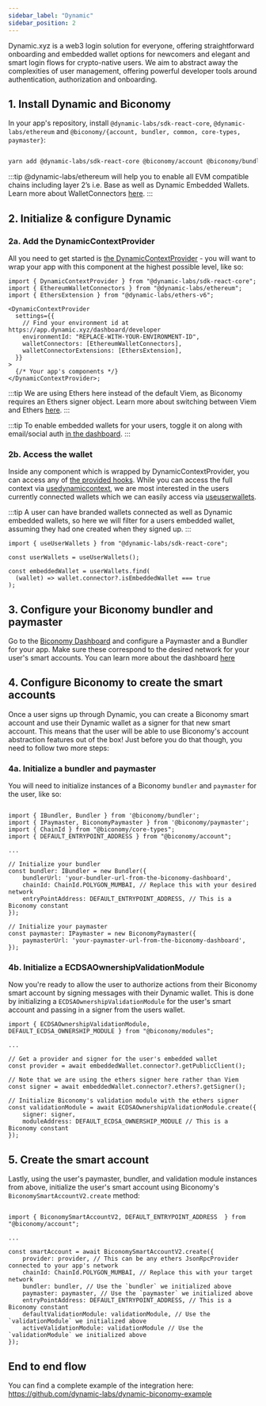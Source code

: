 ```yaml
---
sidebar_label: "Dynamic"
sidebar_position: 2
---
```


Dynamic.xyz is a web3 login solution for everyone, offering straightforward onboarding and embedded wallet options for newcomers and elegant and smart login flows for crypto-native users. We aim to abstract away the complexities of user management, offering powerful developer tools around authentication, authorization and onboarding.

## 1. Install Dynamic and Biconomy

In your app's repository, install `@dynamic-labs/sdk-react-core`, `@dynamic-labs/ethereum` and `@biconomy/{account, bundler, common, core-types, paymaster}`:

```bash

yarn add @dynamic-labs/sdk-react-core @biconomy/account @biconomy/bundler @biconomy/common @biconomy/core-types @biconomy/paymaster

```

:::tip
@dynamic-labs/ethereum will help you to enable all EVM compatible chains including layer 2’s i.e. Base as well as Dynamic Embedded Wallets. Learn more about WalletConnectors [here](https://docs.dynamic.xyz/react-sdk/components/dynamiccontextprovider#walletconnectors).
:::

## 2. Initialize & configure Dynamic

### 2a. Add the DynamicContextProvider

All you need to get started is [the DynamicContextProvider](https://docs.dynamic.xyz/react-sdk/components/dynamiccontextprovider) - you will want to wrap your app with this component at the highest possible level, like so:

```tsx
import { DynamicContextProvider } from "@dynamic-labs/sdk-react-core";
import { EthereumWalletConnectors } from "@dynamic-labs/ethereum";
import { EthersExtension } from "@dynamic-labs/ethers-v6";

<DynamicContextProvider
  settings={{
    // Find your environment id at https://app.dynamic.xyz/dashboard/developer
    environmentId: "REPLACE-WITH-YOUR-ENVIRONMENT-ID",
    walletConnectors: [EthereumWalletConnectors],
    walletConnectorExtensions: [EthersExtension],
  }}
>
  {/* Your app's components */}
</DynamicContextProvider>;
```

:::tip
We are using Ethers here instead of the default Viem, as Biconomy requires an Ethers signer object. Learn more about switching between Viem and Ethers [here](https://docs.dynamic.xyz/react-sdk/viem-ethers).
:::

:::tip
To enable embedded wallets for your users, toggle it on along with email/social auth [in the dashboard](https://app.dynamic.xyz/dashboard/configurations#emailsocialsignin).
:::

### 2b. Access the wallet

Inside any component which is wrapped by DynamicContextProvider, you can access any of [the provided hooks](https://docs.dynamic.xyz/react-sdk/hooks/hooks-introduction). While you can access the full context via [usedynamiccontext](https://docs.dynamic.xyz/react-sdk/hooks/usedynamiccontext), we are most interested in the users currently connected wallets which we can easily access via [useuserwallets](https://docs.dynamic.xyz/react-sdk/hooks/useuserwallets).

:::tip
A user can have branded wallets connected as well as Dynamic embedded wallets, so here we will filter for a users embedded wallet, assuming they had one created when they signed up.
:::

```tsx
import { useUserWallets } from "@dynamic-labs/sdk-react-core";

const userWallets = useUserWallets();

const embeddedWallet = userWallets.find(
  (wallet) => wallet.connector?.isEmbeddedWallet === true
);
```

## 3. Configure your Biconomy bundler and paymaster

Go to the [Biconomy Dashboard](https://dashboard.biconomy.io/) and configure a Paymaster and a Bundler for your app. Make sure these correspond to the desired network for your user's smart accounts. You can learn more about the dashboard [here](/category/biconomy-dashboard)

## 4. Configure Biconomy to create the smart accounts

Once a user signs up through Dynamic, you can create a Biconomy smart account and use their Dynamic wallet as a signer for that new smart account. This means that the user will be able to use Biconomy's account abstraction features out of the box! Just before you do that though, you need to follow two more steps:

### 4a. Initialize a bundler and paymaster

You will need to initialize instances of a Biconomy `bundler` and `paymaster` for the user, like so:

```tsx

import { IBundler, Bundler } from '@biconomy/bundler';
import { IPaymaster, BiconomyPaymaster } from '@biconomy/paymaster';
import { ChainId } from "@biconomy/core-types";
import { DEFAULT_ENTRYPOINT_ADDRESS } from "@biconomy/account";

...

// Initialize your bundler
const bundler: IBundler = new Bundler({
    bundlerUrl: 'your-bundler-url-from-the-biconomy-dashboard',
    chainId: ChainId.POLYGON_MUMBAI, // Replace this with your desired network
    entryPointAddress: DEFAULT_ENTRYPOINT_ADDRESS, // This is a Biconomy constant
});

// Initialize your paymaster
const paymaster: IPaymaster = new BiconomyPaymaster({
    paymasterUrl: 'your-paymaster-url-from-the-biconomy-dashboard',
});

```

### 4b. Initialize a ECDSAOwnershipValidationModule

Now you're ready to allow the user to authorize actions from their Biconomy smart account by signing messages with their Dynamic wallet. This is done by initializing a `ECDSAOwnershipValidationModule` for the user's smart account and passing in a signer from the users wallet.

```tsx
import { ECDSAOwnershipValidationModule, DEFAULT_ECDSA_OWNERSHIP_MODULE } from "@biconomy/modules";

...

// Get a provider and signer for the user's embedded wallet
const provider = await embeddedWallet.connector?.getPublicClient();

// Note that we are using the ethers signer here rather than Viem
const signer = await embeddedWallet.connector?.ethers?.getSigner();

// Initialize Biconomy's validation module with the ethers signer
const validationModule = await ECDSAOwnershipValidationModule.create({
    signer: signer,
    moduleAddress: DEFAULT_ECDSA_OWNERSHIP_MODULE // This is a Biconomy constant
});
```

## 5. Create the smart account

Lastly, using the user's paymaster, bundler, and validation module instances from above, initialize the user's smart account using Biconomy's `BiconomySmartAccountV2.create` method:

```tsx

import { BiconomySmartAccountV2, DEFAULT_ENTRYPOINT_ADDRESS  } from "@biconomy/account";

...

const smartAccount = await BiconomySmartAccountV2.create({
    provider: provider, // This can be any ethers JsonRpcProvider connected to your app's network
    chainId: ChainId.POLYGON_MUMBAI, // Replace this with your target network
    bundler: bundler, // Use the `bundler` we initialized above
    paymaster: paymaster, // Use the `paymaster` we initialized above
    entryPointAddress: DEFAULT_ENTRYPOINT_ADDRESS, // This is a Biconomy constant
    defaultValidationModule: validationModule, // Use the `validationModule` we initialized above
    activeValidationModule: validationModule // Use the `validationModule` we initialized above
});

```

## End to end flow

You can find a complete example of the integration here: https://github.com/dynamic-labs/dynamic-biconomy-example
